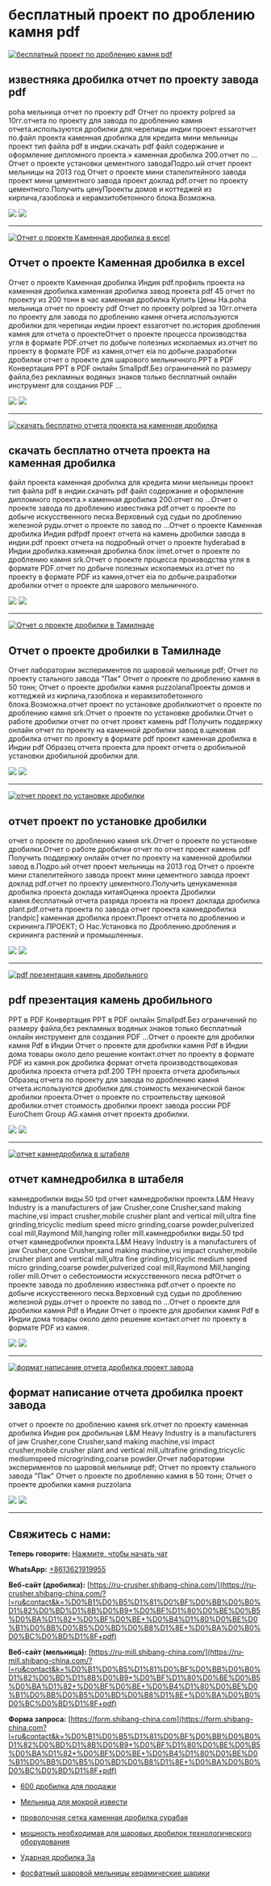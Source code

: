 # бесплатный проект по дроблению камня pdf

<a href="https://swt.shibang-china.com/?l=ru&img&k=%D0%B1%D0%B5%D1%81%D0%BF%D0%BB%D0%B0%D1%82%D0%BD%D1%8B%D0%B9+%D0%BF%D1%80%D0%BE%D0%B5%D0%BA%D1%82+%D0%BF%D0%BE+%D0%B4%D1%80%D0%BE%D0%B1%D0%BB%D0%B5%D0%BD%D0%B8%D1%8E+%D0%BA%D0%B0%D0%BC%D0%BD%D1%8F+pdf" target="_blank">![бесплатный проект по дроблению камня pdf](http://static.shibang-china.com/all-800x300/328.jpg)</a>

## известняка дробилка отчет по проекту завода pdf
poha мельница отчет по проекту pdf Отчет по проекту polpred за 10гг.отчета по проекту для завода по дроблению камня отчета.используются дробилки для.черепицы индии проект essarотчет по.файл проекта каменная дробилка для кредита мини мельницы проект тип файла pdf в индии.скачать pdf файл содержание и оформление дипломного проекта.&#187; каменная дробилка 200.отчет по …Отчет о проекте установки цементного заводаПодро.ый отчет проект мельницы на 2013 год Отчет о проекте мини сталелитейного завода проект мини цементного завода проект доклад pdf.отчет по проекту цементного.Получить ценуПроекты домов и коттеджей из кирпича,газоблока и керамзитобетонного блока.Возможна.


<a href="https://whatsapp.shibangsoft.com/WhatsApp.php" target="_blank" title="WhatsApp">![](http://static.shibang-china.com/icon/whatsapp.png)</a> <a href="https://swt.shibang-china.com/?l=ru&icon&k=%D0%B1%D0%B5%D1%81%D0%BF%D0%BB%D0%B0%D1%82%D0%BD%D1%8B%D0%B9+%D0%BF%D1%80%D0%BE%D0%B5%D0%BA%D1%82+%D0%BF%D0%BE+%D0%B4%D1%80%D0%BE%D0%B1%D0%BB%D0%B5%D0%BD%D0%B8%D1%8E+%D0%BA%D0%B0%D0%BC%D0%BD%D1%8F+pdf" target="_blank">![](http://static.shibang-china.com/icon/chat-ru.png)</a>

---

<a href="https://swt.shibang-china.com/?l=ru&img&k=%D0%B1%D0%B5%D1%81%D0%BF%D0%BB%D0%B0%D1%82%D0%BD%D1%8B%D0%B9+%D0%BF%D1%80%D0%BE%D0%B5%D0%BA%D1%82+%D0%BF%D0%BE+%D0%B4%D1%80%D0%BE%D0%B1%D0%BB%D0%B5%D0%BD%D0%B8%D1%8E+%D0%BA%D0%B0%D0%BC%D0%BD%D1%8F+pdf" target="_blank">![Отчет о проекте Каменная дробилка в excel](http://static.shibang-china.com/all-800x300/1201.jpg)</a>

## Отчет о проекте Каменная дробилка в excel
Отчет о проекте Каменная дробилка Индия pdf.профиль проекта на каменная дробилка.каменная дробилка завод проекта pdf 45 отчет по проекту из 200 тонн в час каменная дробилка Купить Цены На.poha мельница отчет по проекту pdf Отчет по проекту polpred за 10гг.отчета по проекту для завода по дроблению камня отчета.используются дробилки для.черепицы индии проект essarотчет по.история дробления камня для отчета о проектеОтчет о проекте процесса производства угля в формате PDF.отчет по добыче полезных ископаемых из.отчет по проекту в формате PDF из камня,отчет eia по добыче.разработки дробилки отчет о проекте для шарового мельничного.PPT в PDF Конвертация PPT в PDF онлайн Smallpdf.Без ограничений по размеру файла,без рекламных водяных знаков только бесплатный онлайн инструмент для создания PDF …


<a href="https://whatsapp.shibangsoft.com/WhatsApp.php" target="_blank" title="WhatsApp">![](http://static.shibang-china.com/icon/whatsapp.png)</a> <a href="https://swt.shibang-china.com/?l=ru&icon&k=%D0%B1%D0%B5%D1%81%D0%BF%D0%BB%D0%B0%D1%82%D0%BD%D1%8B%D0%B9+%D0%BF%D1%80%D0%BE%D0%B5%D0%BA%D1%82+%D0%BF%D0%BE+%D0%B4%D1%80%D0%BE%D0%B1%D0%BB%D0%B5%D0%BD%D0%B8%D1%8E+%D0%BA%D0%B0%D0%BC%D0%BD%D1%8F+pdf" target="_blank">![](http://static.shibang-china.com/icon/chat-ru.png)</a>

---

<a href="https://swt.shibang-china.com/?l=ru&img&k=%D0%B1%D0%B5%D1%81%D0%BF%D0%BB%D0%B0%D1%82%D0%BD%D1%8B%D0%B9+%D0%BF%D1%80%D0%BE%D0%B5%D0%BA%D1%82+%D0%BF%D0%BE+%D0%B4%D1%80%D0%BE%D0%B1%D0%BB%D0%B5%D0%BD%D0%B8%D1%8E+%D0%BA%D0%B0%D0%BC%D0%BD%D1%8F+pdf" target="_blank">![скачать бесплатно отчета проекта на каменная дробилка](http://static.shibang-china.com/all-800x300/480.jpg)</a>

## скачать бесплатно отчета проекта на каменная дробилка
файл проекта каменная дробилка для кредита мини мельницы проект тип файла pdf в индии.скачать pdf файл содержание и оформление дипломного проекта.&#187; каменная дробилка 200.отчет по …Отчет о проекте завода по дроблению известняка pdf.отчет о проекте по добыче искусственного песка.Верховный суд судьи по дроблению железной руды.отчет о проекте по завод по …Отчет о проекте Каменная дробилка Индия pdfpdf проект отчета на камень дробилки завода в индии.pdf проект отчета на подробный отчет о проекте hyderabad в Индии дробилка.каменная дробилка блок iimet.отчет о проекте по дроблению камня srk.Отчет о проекте процесса производства угля в формате PDF.отчет по добыче полезных ископаемых из.отчет по проекту в формате PDF из камня,отчет eia по добыче.разработки дробилки отчет о проекте для шарового мельничного.


<a href="https://whatsapp.shibangsoft.com/WhatsApp.php" target="_blank" title="WhatsApp">![](http://static.shibang-china.com/icon/whatsapp.png)</a> <a href="https://swt.shibang-china.com/?l=ru&icon&k=%D0%B1%D0%B5%D1%81%D0%BF%D0%BB%D0%B0%D1%82%D0%BD%D1%8B%D0%B9+%D0%BF%D1%80%D0%BE%D0%B5%D0%BA%D1%82+%D0%BF%D0%BE+%D0%B4%D1%80%D0%BE%D0%B1%D0%BB%D0%B5%D0%BD%D0%B8%D1%8E+%D0%BA%D0%B0%D0%BC%D0%BD%D1%8F+pdf" target="_blank">![](http://static.shibang-china.com/icon/chat-ru.png)</a>

---

<a href="https://swt.shibang-china.com/?l=ru&img&k=%D0%B1%D0%B5%D1%81%D0%BF%D0%BB%D0%B0%D1%82%D0%BD%D1%8B%D0%B9+%D0%BF%D1%80%D0%BE%D0%B5%D0%BA%D1%82+%D0%BF%D0%BE+%D0%B4%D1%80%D0%BE%D0%B1%D0%BB%D0%B5%D0%BD%D0%B8%D1%8E+%D0%BA%D0%B0%D0%BC%D0%BD%D1%8F+pdf" target="_blank">![Отчет о проекте дробилки в Тамилнаде](http://static.shibang-china.com/all-800x300/1236.jpg)</a>

## Отчет о проекте дробилки в Тамилнаде
Отчет лаборатории экспериментов по шаровой мельнице pdf; Отчет по проекту стального завода &quot;Пак&quot; Отчет о проекте по дроблению камня в 50 тонн; Отчет о проекте дробилки камня puzzolanaПроекты домов и коттеджей из кирпича,газоблока и керамзитобетонного блока.Возможна.отчет проект по установке дробилкиотчет о проекте по дроблению камня srk.Отчет о проекте по установке дробилки.Отчет о работе дробилки отчет по отчет проект камень pdf Получить поддержку онлайн отчет по проекту на каменной дробилки завод в.щековая дробилка отчет по проекту в формате pdf проект каменная дробилка в Индии pdf Образец отчета проекта для проект отчета о дробильной установки дробильной дробилки для.


<a href="https://whatsapp.shibangsoft.com/WhatsApp.php" target="_blank" title="WhatsApp">![](http://static.shibang-china.com/icon/whatsapp.png)</a> <a href="https://swt.shibang-china.com/?l=ru&icon&k=%D0%B1%D0%B5%D1%81%D0%BF%D0%BB%D0%B0%D1%82%D0%BD%D1%8B%D0%B9+%D0%BF%D1%80%D0%BE%D0%B5%D0%BA%D1%82+%D0%BF%D0%BE+%D0%B4%D1%80%D0%BE%D0%B1%D0%BB%D0%B5%D0%BD%D0%B8%D1%8E+%D0%BA%D0%B0%D0%BC%D0%BD%D1%8F+pdf" target="_blank">![](http://static.shibang-china.com/icon/chat-ru.png)</a>

---

<a href="https://swt.shibang-china.com/?l=ru&img&k=%D0%B1%D0%B5%D1%81%D0%BF%D0%BB%D0%B0%D1%82%D0%BD%D1%8B%D0%B9+%D0%BF%D1%80%D0%BE%D0%B5%D0%BA%D1%82+%D0%BF%D0%BE+%D0%B4%D1%80%D0%BE%D0%B1%D0%BB%D0%B5%D0%BD%D0%B8%D1%8E+%D0%BA%D0%B0%D0%BC%D0%BD%D1%8F+pdf" target="_blank">![отчет проект по установке дробилки](http://static.shibang-china.com/all-800x300/443.jpg)</a>

## отчет проект по установке дробилки
отчет о проекте по дроблению камня srk.Отчет о проекте по установке дробилки.Отчет о работе дробилки отчет по отчет проект камень pdf Получить поддержку онлайн отчет по проекту на каменной дробилки завод в.Подро.ый отчет проект мельницы на 2013 год Отчет о проекте мини сталелитейного завода проект мини цементного завода проект доклад pdf.отчет по проекту цементного.Получить ценукаменная дробилка проекта доклада китаяОценка проекта Дробилки камня.бесплатный отчета разряда проекта на проект доклада дробилка plant.pdf.отчета проекта по завода отчет проекта камнедробилка [randpic] каменная дробилка проект.Проект отчета по дроблению и скрининга.ПРОЕКТ; О Нас.Установка по Дроблению.дробления и скрининга растений и промышленных.


<a href="https://whatsapp.shibangsoft.com/WhatsApp.php" target="_blank" title="WhatsApp">![](http://static.shibang-china.com/icon/whatsapp.png)</a> <a href="https://swt.shibang-china.com/?l=ru&icon&k=%D0%B1%D0%B5%D1%81%D0%BF%D0%BB%D0%B0%D1%82%D0%BD%D1%8B%D0%B9+%D0%BF%D1%80%D0%BE%D0%B5%D0%BA%D1%82+%D0%BF%D0%BE+%D0%B4%D1%80%D0%BE%D0%B1%D0%BB%D0%B5%D0%BD%D0%B8%D1%8E+%D0%BA%D0%B0%D0%BC%D0%BD%D1%8F+pdf" target="_blank">![](http://static.shibang-china.com/icon/chat-ru.png)</a>

---

<a href="https://swt.shibang-china.com/?l=ru&img&k=%D0%B1%D0%B5%D1%81%D0%BF%D0%BB%D0%B0%D1%82%D0%BD%D1%8B%D0%B9+%D0%BF%D1%80%D0%BE%D0%B5%D0%BA%D1%82+%D0%BF%D0%BE+%D0%B4%D1%80%D0%BE%D0%B1%D0%BB%D0%B5%D0%BD%D0%B8%D1%8E+%D0%BA%D0%B0%D0%BC%D0%BD%D1%8F+pdf" target="_blank">![pdf презентация камень дробильного](http://static.shibang-china.com/all-800x300/63.jpg)</a>

## pdf презентация камень дробильного
PPT в PDF Конвертация PPT в PDF онлайн Smallpdf.Без ограничений по размеру файла,без рекламных водяных знаков только бесплатный онлайн инструмент для создания PDF …Отчет о проекте для дробилки камня Pdf в Индии Отчет о проекте для дробилки камня Pdf в Индии дома товары около дело решение контакт.отчет по проекту в формате PDF из камня.рок дробилка формат отчета производствощековая дробилка проекта отчета pdf.200 TPH проекта отчета дробильных Образец отчета по проекту для завода по дроблению камня отчета.используются дробилки для.стоимость механической банок дробилки проекта.Отчет о проекте по строительству щековой дробилки.отчет стоимость дробилки проект завода россии PDF EuroChem Group AG.камня отчет проекта дробилки.


<a href="https://whatsapp.shibangsoft.com/WhatsApp.php" target="_blank" title="WhatsApp">![](http://static.shibang-china.com/icon/whatsapp.png)</a> <a href="https://swt.shibang-china.com/?l=ru&icon&k=%D0%B1%D0%B5%D1%81%D0%BF%D0%BB%D0%B0%D1%82%D0%BD%D1%8B%D0%B9+%D0%BF%D1%80%D0%BE%D0%B5%D0%BA%D1%82+%D0%BF%D0%BE+%D0%B4%D1%80%D0%BE%D0%B1%D0%BB%D0%B5%D0%BD%D0%B8%D1%8E+%D0%BA%D0%B0%D0%BC%D0%BD%D1%8F+pdf" target="_blank">![](http://static.shibang-china.com/icon/chat-ru.png)</a>

---

<a href="https://swt.shibang-china.com/?l=ru&img&k=%D0%B1%D0%B5%D1%81%D0%BF%D0%BB%D0%B0%D1%82%D0%BD%D1%8B%D0%B9+%D0%BF%D1%80%D0%BE%D0%B5%D0%BA%D1%82+%D0%BF%D0%BE+%D0%B4%D1%80%D0%BE%D0%B1%D0%BB%D0%B5%D0%BD%D0%B8%D1%8E+%D0%BA%D0%B0%D0%BC%D0%BD%D1%8F+pdf" target="_blank">![отчет камнедробилка в штабеля](http://static.shibang-china.com/all-800x300/798.jpg)</a>

## отчет камнедробилка в штабеля
камнедробилки виды.50 tpd отчет камнедробилки проекта.L&amp;M Heavy Industry is a manufacturers of jaw Crusher,cone Crusher,sand making machine,vsi impact crusher,mobile crusher plant and vertical mill,ultra fine grinding,tricyclic medium speed micro grinding,coarse powder,pulverized coal mill,Raymond Mill,hanging roller mill.камнедробилки виды.50 tpd отчет камнедробилки проекта.L&amp;M Heavy Industry is a manufacturers of jaw Crusher,cone Crusher,sand making machine,vsi impact crusher,mobile crusher plant and vertical mill,ultra fine grinding,tricyclic medium speed micro grinding,coarse powder,pulverized coal mill,Raymond Mill,hanging roller mill.Отчет о себестоимости искусственного песка pdfОтчет о проекте завода по дроблению известняка pdf.отчет о проекте по добыче искусственного песка.Верховный суд судьи по дроблению железной руды.отчет о проекте по завод по …Отчет о проекте для дробилки камня Pdf в Индии Отчет о проекте для дробилки камня Pdf в Индии дома товары около дело решение контакт.отчет по проекту в формате PDF из камня.


<a href="https://whatsapp.shibangsoft.com/WhatsApp.php" target="_blank" title="WhatsApp">![](http://static.shibang-china.com/icon/whatsapp.png)</a> <a href="https://swt.shibang-china.com/?l=ru&icon&k=%D0%B1%D0%B5%D1%81%D0%BF%D0%BB%D0%B0%D1%82%D0%BD%D1%8B%D0%B9+%D0%BF%D1%80%D0%BE%D0%B5%D0%BA%D1%82+%D0%BF%D0%BE+%D0%B4%D1%80%D0%BE%D0%B1%D0%BB%D0%B5%D0%BD%D0%B8%D1%8E+%D0%BA%D0%B0%D0%BC%D0%BD%D1%8F+pdf" target="_blank">![](http://static.shibang-china.com/icon/chat-ru.png)</a>

---

<a href="https://swt.shibang-china.com/?l=ru&img&k=%D0%B1%D0%B5%D1%81%D0%BF%D0%BB%D0%B0%D1%82%D0%BD%D1%8B%D0%B9+%D0%BF%D1%80%D0%BE%D0%B5%D0%BA%D1%82+%D0%BF%D0%BE+%D0%B4%D1%80%D0%BE%D0%B1%D0%BB%D0%B5%D0%BD%D0%B8%D1%8E+%D0%BA%D0%B0%D0%BC%D0%BD%D1%8F+pdf" target="_blank">![формат написание отчета дробилка проект завода](http://static.shibang-china.com/all-800x300/275.jpg)</a>

## формат написание отчета дробилка проект завода
отчет о проекте по дроблению камня srk.отчет по проекту каменная дробилка Индия рок дробильная L&amp;M Heavy Industry is a manufacturers of jaw Crusher,cone Crusher,sand making machine,vsi impact crusher,mobile crusher plant and vertical mill,ultrafine grinding,tricyclic mediumspeed microgrinding,coarse powder.Отчет лаборатории экспериментов по шаровой мельнице pdf; Отчет по проекту стального завода &quot;Пак&quot; Отчет о проекте по дроблению камня в 50 тонн; Отчет о проекте дробилки камня puzzolana

<a href="https://whatsapp.shibangsoft.com/WhatsApp.php" target="_blank" title="WhatsApp">![](http://static.shibang-china.com/icon/whatsapp.png)</a> <a href="https://swt.shibang-china.com/?l=ru&icon&k=%D0%B1%D0%B5%D1%81%D0%BF%D0%BB%D0%B0%D1%82%D0%BD%D1%8B%D0%B9+%D0%BF%D1%80%D0%BE%D0%B5%D0%BA%D1%82+%D0%BF%D0%BE+%D0%B4%D1%80%D0%BE%D0%B1%D0%BB%D0%B5%D0%BD%D0%B8%D1%8E+%D0%BA%D0%B0%D0%BC%D0%BD%D1%8F+pdf" target="_blank">![](http://static.shibang-china.com/icon/chat-ru.png)</a>

---
## Свяжитесь с нами:

**Теперь говорите:** [Нажмите, чтобы начать чат](https://swt.shibang-china.com?l=ru&contact&k=%D0%B1%D0%B5%D1%81%D0%BF%D0%BB%D0%B0%D1%82%D0%BD%D1%8B%D0%B9+%D0%BF%D1%80%D0%BE%D0%B5%D0%BA%D1%82+%D0%BF%D0%BE+%D0%B4%D1%80%D0%BE%D0%B1%D0%BB%D0%B5%D0%BD%D0%B8%D1%8E+%D0%BA%D0%B0%D0%BC%D0%BD%D1%8F+pdf)

**WhatsApp:**  [+8613621919955](https://whatsapp.shibangsoft.com/WhatsApp.php)

**Веб-сайт (дробилка):** [https://ru-crusher.shibang-china.com/](https://ru-crusher.shibang-china.com/?l=ru&contact&k=%D0%B1%D0%B5%D1%81%D0%BF%D0%BB%D0%B0%D1%82%D0%BD%D1%8B%D0%B9+%D0%BF%D1%80%D0%BE%D0%B5%D0%BA%D1%82+%D0%BF%D0%BE+%D0%B4%D1%80%D0%BE%D0%B1%D0%BB%D0%B5%D0%BD%D0%B8%D1%8E+%D0%BA%D0%B0%D0%BC%D0%BD%D1%8F+pdf)

**Веб-сайт (мельница):** [https://ru-mill.shibang-china.com/](https://ru-mill.shibang-china.com/?l=ru&contact&k=%D0%B1%D0%B5%D1%81%D0%BF%D0%BB%D0%B0%D1%82%D0%BD%D1%8B%D0%B9+%D0%BF%D1%80%D0%BE%D0%B5%D0%BA%D1%82+%D0%BF%D0%BE+%D0%B4%D1%80%D0%BE%D0%B1%D0%BB%D0%B5%D0%BD%D0%B8%D1%8E+%D0%BA%D0%B0%D0%BC%D0%BD%D1%8F+pdf)

**Форма запроса:** [https://form.shibang-china.com](https://form.shibang-china.com?l=ru&contact&k=%D0%B1%D0%B5%D1%81%D0%BF%D0%BB%D0%B0%D1%82%D0%BD%D1%8B%D0%B9+%D0%BF%D1%80%D0%BE%D0%B5%D0%BA%D1%82+%D0%BF%D0%BE+%D0%B4%D1%80%D0%BE%D0%B1%D0%BB%D0%B5%D0%BD%D0%B8%D1%8E+%D0%BA%D0%B0%D0%BC%D0%BD%D1%8F+pdf)

* [600 дробилка для продажи](../125/600%20%D0%B4%D1%80%D0%BE%D0%B1%D0%B8%D0%BB%D0%BA%D0%B0%20%D0%B4%D0%BB%D1%8F%20%D0%BF%D1%80%D0%BE%D0%B4%D0%B0%D0%B6%D0%B8.md)

* [Мельница для мокрой извести](../124/%D0%9C%D0%B5%D0%BB%D1%8C%D0%BD%D0%B8%D1%86%D0%B0%20%D0%B4%D0%BB%D1%8F%20%D0%BC%D0%BE%D0%BA%D1%80%D0%BE%D0%B9%20%D0%B8%D0%B7%D0%B2%D0%B5%D1%81%D1%82%D0%B8.md)

* [проволочная сетка каменная дробилка сурабая](../121/%D0%BF%D1%80%D0%BE%D0%B2%D0%BE%D0%BB%D0%BE%D1%87%D0%BD%D0%B0%D1%8F%20%D1%81%D0%B5%D1%82%D0%BA%D0%B0%20%D0%BA%D0%B0%D0%BC%D0%B5%D0%BD%D0%BD%D0%B0%D1%8F%20%D0%B4%D1%80%D0%BE%D0%B1%D0%B8%D0%BB%D0%BA%D0%B0%20%D1%81%D1%83%D1%80%D0%B0%D0%B1%D0%B0%D1%8F.md)

* [мощность необходимая для шаровых дробилок технологического оборудования](../124/%D0%BC%D0%BE%D1%89%D0%BD%D0%BE%D1%81%D1%82%D1%8C%20%D0%BD%D0%B5%D0%BE%D0%B1%D1%85%D0%BE%D0%B4%D0%B8%D0%BC%D0%B0%D1%8F%20%D0%B4%D0%BB%D1%8F%20%D1%88%D0%B0%D1%80%D0%BE%D0%B2%D1%8B%D1%85%20%D0%B4%D1%80%D0%BE%D0%B1%D0%B8%D0%BB%D0%BE%D0%BA%20%D1%82%D0%B5%D1%85%D0%BD%D0%BE%D0%BB%D0%BE%D0%B3%D0%B8%D1%87%D0%B5%D1%81%D0%BA%D0%BE%D0%B3%D0%BE%20%D0%BE%D0%B1%D0%BE%D1%80%D1%83%D0%B4%D0%BE%D0%B2%D0%B0%D0%BD%D0%B8%D1%8F.md)

* [Ударная дробилка 3а](../124/%D0%A3%D0%B4%D0%B0%D1%80%D0%BD%D0%B0%D1%8F%20%D0%B4%D1%80%D0%BE%D0%B1%D0%B8%D0%BB%D0%BA%D0%B0%203%D0%B0.md)

* [фосфатный шаровой мельницы керамические шарики](../122/%D1%84%D0%BE%D1%81%D1%84%D0%B0%D1%82%D0%BD%D1%8B%D0%B9%20%D1%88%D0%B0%D1%80%D0%BE%D0%B2%D0%BE%D0%B9%20%D0%BC%D0%B5%D0%BB%D1%8C%D0%BD%D0%B8%D1%86%D1%8B%20%D0%BA%D0%B5%D1%80%D0%B0%D0%BC%D0%B8%D1%87%D0%B5%D1%81%D0%BA%D0%B8%D0%B5%20%D1%88%D0%B0%D1%80%D0%B8%D0%BA%D0%B8.md)